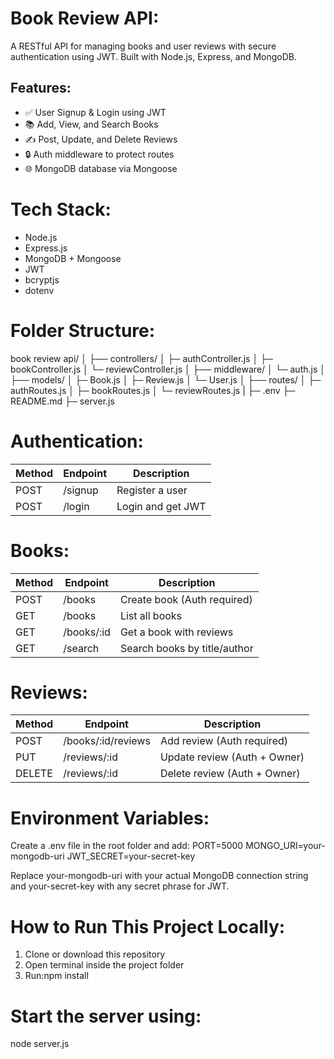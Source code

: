 # Book Review API:
A RESTful API for managing books and user reviews with secure authentication using JWT. Built with Node.js, Express, and MongoDB.

## Features:
- ✅ User Signup & Login using JWT
- 📚 Add, View, and Search Books
- ✍ Post, Update, and Delete Reviews
- 🔒 Auth middleware to protect routes
- 🌐 MongoDB database via Mongoose

# Tech Stack:
- Node.js
- Express.js
- MongoDB + Mongoose
- JWT
- bcryptjs
- dotenv

# Folder Structure:
book review api/
│
├── controllers/
│   ├─ authController.js
│   ├─ bookController.js
│   └─ reviewController.js
│
├── middleware/
│   └─ auth.js
│
├── models/
│   ├─ Book.js
│   ├─ Review.js
│   └─ User.js
│
├── routes/
│   ├─ authRoutes.js
│   ├─ bookRoutes.js
│   └─ reviewRoutes.js
|
├─ .env
├─ README.md
├─ server.js

# Authentication:
| Method | Endpoint  | Description       |
|--------|-----------|-------------------|
| POST   | /signup   | Register a user   |
| POST   | /login    | Login and get JWT |

# Books:
| Method | Endpoint       | Description                     |
|--------|----------------|---------------------------------|
| POST   | /books         | Create book (Auth required)     |
| GET    | /books         | List all books                  |
| GET    | /books/:id     | Get a book with reviews         |
| GET    | /search        | Search books by title/author    |

# Reviews:
| Method | Endpoint             | Description                    |
|--------|----------------------|--------------------------------|
| POST   | /books/:id/reviews   | Add review (Auth required)     |
| PUT    | /reviews/:id         | Update review (Auth + Owner)   |
| DELETE | /reviews/:id         | Delete review (Auth + Owner)   |

# Environment Variables:
Create a .env file in the root folder and add:
PORT=5000
MONGO_URI=your-mongodb-uri
JWT_SECRET=your-secret-key


Replace your-mongodb-uri with your actual MongoDB connection string and your-secret-key with any secret phrase for JWT.

# How to Run This Project Locally:
1. Clone or download this repository
2. Open terminal inside the project folder
3. Run:npm install

# Start the server using:
node server.js
